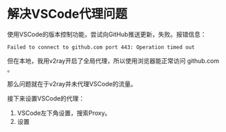 # 解决VSCode代理问题

使用VSCode的版本控制功能，尝试向GitHub推送更新，失败。报错信息：
```
Failed to connect to github.com port 443: Operation timed out
```
但在本地，我用v2ray开启了全局代理，所以使用浏览器能正常访问 github.com 。

那么问题就在于v2ray并未代理VSCode的流量。

接下来设置VSCode的代理：

1. VSCode左下角设置，搜索Proxy。
2. 设置